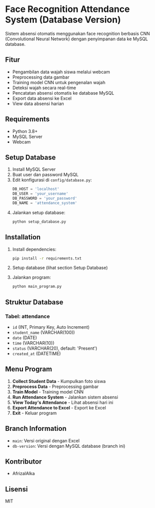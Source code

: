 # Face Recognition Attendance System (Database Version)

Sistem absensi otomatis menggunakan face recognition berbasis CNN (Convolutional Neural Network) dengan penyimpanan data ke MySQL database.

## Fitur
- Pengambilan data wajah siswa melalui webcam
- Preprocessing data gambar
- Training model CNN untuk pengenalan wajah
- Deteksi wajah secara real-time
- Pencatatan absensi otomatis ke database MySQL
- Export data absensi ke Excel
- View data absensi harian

## Requirements
- Python 3.8+
- MySQL Server
- Webcam

## Setup Database
1. Install MySQL Server
2. Buat user dan password MySQL
3. Edit konfigurasi di `config/database.py`:
   ```python
   DB_HOST = 'localhost'
   DB_USER = 'your_username'
   DB_PASSWORD = 'your_password'
   DB_NAME = 'attendance_system'
   ```
4. Jalankan setup database:
   ```bash
   python setup_database.py
   ```

## Installation
1. Install dependencies:
   ```bash
   pip install -r requirements.txt
   ```

2. Setup database (lihat section Setup Database)

3. Jalankan program:
   ```bash
   python main_program.py
   ```

## Struktur Database
### Tabel: attendance
- `id` (INT, Primary Key, Auto Increment)
- `student_name` (VARCHAR(100))
- `date` (DATE)
- `time` (VARCHAR(10))
- `status` (VARCHAR(20), default: 'Present')
- `created_at` (DATETIME)

## Menu Program
1. **Collect Student Data** - Kumpulkan foto siswa
2. **Preprocess Data** - Preprocessing gambar
3. **Train Model** - Training model CNN
4. **Run Attendance System** - Jalankan sistem absensi
5. **View Today's Attendance** - Lihat absensi hari ini
6. **Export Attendance to Excel** - Export ke Excel
7. **Exit** - Keluar program

## Branch Information
- `main`: Versi original dengan Excel
- `db-version`: Versi dengan MySQL database (branch ini)

## Kontributor
- AfrizalAlka

## Lisensi
MIT
